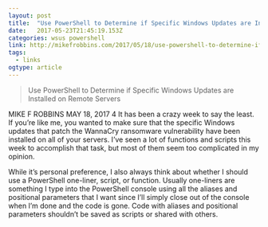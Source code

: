 ```yaml
---
layout: post 
title:  "Use PowerShell to Determine if Specific Windows Updates are Installed on Remote Servers – Mike F Robbins" 
date:   2017-05-23T21:45:19.153Z 
categories: wsus powershell
link: http://mikefrobbins.com/2017/05/18/use-powershell-to-determine-if-specific-windows-updates-are-installed-on-remote-servers/ 
tags:
  - links
ogtype: article 
---
```


> Use PowerShell to Determine if Specific Windows Updates are Installed on Remote Servers

MIKE F ROBBINS MAY 18, 2017 4
It has been a crazy week to say the least. If you’re like me, you wanted to make sure that the specific Windows updates that patch the WannaCry ransomware vulnerability have been installed on all of your servers. I’ve seen a lot of functions and scripts this week to accomplish that task, but most of them seem too complicated in my opinion.

While it’s personal preference, I also always think about whether I should use a PowerShell one-liner, script, or function. Usually one-liners are something I type into the PowerShell console using all the aliases and positional parameters that I want since I’ll simply close out of the console when I’m done and the code is gone. Code with aliases and positional parameters shouldn’t be saved as scripts or shared with others.